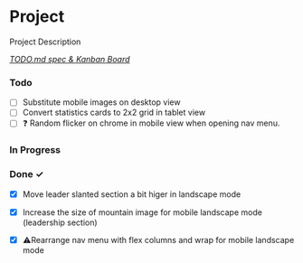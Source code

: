 # Project

Project Description

<em>[TODO.md spec & Kanban Board](https://bit.ly/3fCwKfM)</em>

### Todo

- [ ] Substitute mobile images on desktop view  
- [ ] Convert statistics cards to 2x2 grid in tablet view  
- [ ] ❓ Random flicker on chrome in mobile view when opening nav menu.  

### In Progress


### Done ✓

- [x] Move leader slanted section a bit higer in landscape mode  
- [x] Increase the size of mountain image for mobile landscape mode (leadership section)  
- [x] ⚠️Rearrange nav menu with flex columns and wrap for mobile landscape mode  

